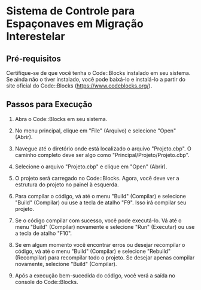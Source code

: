# Sistema de Controle para Espaçonaves em Migração Interestelar

## Pré-requisitos

Certifique-se de que você tenha o Code::Blocks instalado em seu sistema. Se ainda não o tiver instalado, você pode baixá-lo e instalá-lo a partir do site oficial do Code::Blocks (https://www.codeblocks.org/).

## Passos para Execução

1. Abra o Code::Blocks em seu sistema.

2. No menu principal, clique em "File" (Arquivo) e selecione "Open" (Abrir).

3. Navegue até o diretório onde está localizado o arquivo "Projeto.cbp". O caminho completo deve ser algo como "Principal/Projeto/Projeto.cbp".

4. Selecione o arquivo "Projeto.cbp" e clique em "Open" (Abrir).

5. O projeto será carregado no Code::Blocks. Agora, você deve ver a estrutura do projeto no painel à esquerda.

6. Para compilar o código, vá até o menu "Build" (Compilar) e selecione "Build" (Compilar) ou use a tecla de atalho "F9". Isso irá compilar seu projeto.

7. Se o código compilar com sucesso, você pode executá-lo. Vá até o menu "Build" (Compilar) novamente e selecione "Run" (Executar) ou use a tecla de atalho "F10".

8. Se em algum momento você encontrar erros ou desejar recompilar o código, vá até o menu "Build" (Compilar) e selecione "Rebuild" (Recompilar) para recompilar todo o projeto. Se desejar apenas compilar novamente, selecione "Build" (Compilar).

9.  Após a execução bem-sucedida do código, você verá a saída no console do Code::Blocks.
